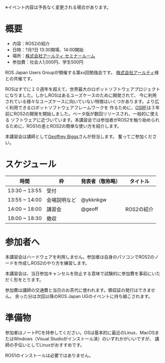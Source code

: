 ※イベント内容は予告なく変更される場合があります。

# 概要

- 内容：ROS2の紹介
- 日時：?月?日 13:30開場、14:00開始
- 場所：[株式会社アールティ セミナールーム](東京都千代田区外神田3-9-2末広ビル3F)
- 参加費：社会人1,000円、学生500円

ROS Japan Users Groupが開催する第xx回勉強会です。
[株式会社アールティ](http://www.rt-net.jp)様との共催です。

ROSはすでに１０週年を超えて、世界最大のロボットソフトウェアプロジェクトになりました。しかしROSはあるユーズケースのために開発されて、
今に利用されている様々なユーズケースに向いていない特徴はいくつかあります。より広く利用できるロボットソフトウェアフレームワークを
作るために、[OSRF](https://www.osrfoundation.org/)は３年前にROS2の開発を開始しました。ベータ版が数回リリースされ、一般的に使える
ソフトウェアに近づいています。本講習会では参加者がROS2を触り始められるために、ROS1の差とROS2の簡単な使い方を紹介します。

本講習会は講師として[Geoffrey Biggs](https://github.com/gbiggs)さんが担当します。
奮ってご参加ください。

# スケジュール

時間 | 枠 | 発表者（敬称略） | タイトル
-----|----|------------------|----------
13:30 ~ 13:55 | 受付 | | |
13:55 ~ 14:00 | 会場説明など | @ykknkgw | |
14:00 ~ 18:00 | 講習会 | @geoff | ROS2の紹介 |
18:00 ~ 18:30 | 撤収 | | |

# 参加者へ

本講習会はハードウェアを利用しません。参加者は自身のパソコンでROS2のノードを作成しROS2のやり方を練習します。

本講習会は、当日参加キャンセルを防止する意味で試験的に参加費を事前にいただく形をとります。

参加費は講師の交通費と当日のお茶代に使われます。領収証の発行はできません。
余った分は次回以降のROS Japan UGのイベントに持ち越こされます。

# 準備物

参加者はノートPCを持参してください。OSは基本的に最近のLinux、MacOSまたはWindows（Visual Studioがインストール済）のいずれかがいいですが、
講師の手伝いとしてLinuxがおすすめです。

ROS1のインストールは必要ではありません。

